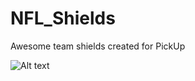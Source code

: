# NFL_Shields
Awesome team shields created for PickUp

![Alt text](shields.png?raw=true "shields.png")
